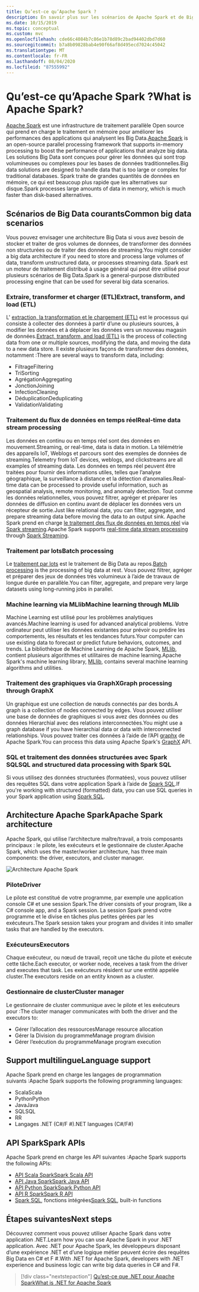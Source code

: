 ```yaml
---
title: Qu’est-ce qu’Apache Spark ?
description: En savoir plus sur les scénarios de Apache Spark et de Big Data.
ms.date: 10/15/2019
ms.topic: conceptual
ms.custom: mvc
ms.openlocfilehash: cde66c4084b7c86e1b78d89c2bad94402dbd7d60
ms.sourcegitcommit: b7a8b09828bab4e90f66af8d495ecd7024c45042
ms.translationtype: MT
ms.contentlocale: fr-FR
ms.lasthandoff: 08/04/2020
ms.locfileid: "87555992"
---
```

# <a name="what-is-apache-spark"></a><span data-ttu-id="e8095-103">Qu’est-ce qu’Apache Spark ?</span><span class="sxs-lookup"><span data-stu-id="e8095-103">What is Apache Spark?</span></span>

<span data-ttu-id="e8095-104">[Apache Spark](https://spark.apache.org/) est une infrastructure de traitement parallèle Open source qui prend en charge le traitement en mémoire pour améliorer les performances des applications qui analysent les Big Data.</span><span class="sxs-lookup"><span data-stu-id="e8095-104">[Apache Spark](https://spark.apache.org/) is an open-source parallel processing framework that supports in-memory processing to boost the performance of applications that analyze big data.</span></span> <span data-ttu-id="e8095-105">Les solutions Big Data sont conçues pour gérer les données qui sont trop volumineuses ou complexes pour les bases de données traditionnelles.</span><span class="sxs-lookup"><span data-stu-id="e8095-105">Big data solutions are designed to handle data that is too large or complex for traditional databases.</span></span> <span data-ttu-id="e8095-106">Spark traite de grandes quantités de données en mémoire, ce qui est beaucoup plus rapide que les alternatives sur disque.</span><span class="sxs-lookup"><span data-stu-id="e8095-106">Spark processes large amounts of data in memory, which is much faster than disk-based alternatives.</span></span>

## <a name="common-big-data-scenarios"></a><span data-ttu-id="e8095-107">Scénarios de Big Data courants</span><span class="sxs-lookup"><span data-stu-id="e8095-107">Common big data scenarios</span></span>

<span data-ttu-id="e8095-108">Vous pouvez envisager une architecture Big Data si vous avez besoin de stocker et traiter de gros volumes de données, de transformer des données non structurées ou de traiter des données de streaming.</span><span class="sxs-lookup"><span data-stu-id="e8095-108">You might consider a big data architecture if you need to store and process large volumes of data, transform unstructured data, or processes streaming data.</span></span> <span data-ttu-id="e8095-109">Spark est un moteur de traitement distribué à usage général qui peut être utilisé pour plusieurs scénarios de Big Data.</span><span class="sxs-lookup"><span data-stu-id="e8095-109">Spark is a general-purpose distributed processing engine that can be used for several big data scenarios.</span></span>

### <a name="extract-transform-and-load-etl"></a><span data-ttu-id="e8095-110">Extraire, transformer et charger (ETL)</span><span class="sxs-lookup"><span data-stu-id="e8095-110">Extract, transform, and load (ETL)</span></span>

<span data-ttu-id="e8095-111">L' [extraction, la transformation et le chargement (ETL)](/azure/architecture/data-guide/relational-data/etl) est le processus qui consiste à collecter des données à partir d’une ou plusieurs sources, à modifier les données et à déplacer les données vers un nouveau magasin de données.</span><span class="sxs-lookup"><span data-stu-id="e8095-111">[Extract, transform, and load (ETL)](/azure/architecture/data-guide/relational-data/etl) is the process of collecting data from one or multiple sources, modifying the data, and moving the data to a new data store.</span></span> <span data-ttu-id="e8095-112">Il existe plusieurs façons de transformer des données, notamment :</span><span class="sxs-lookup"><span data-stu-id="e8095-112">There are several ways to transform data, including:</span></span>

* <span data-ttu-id="e8095-113">Filtrage</span><span class="sxs-lookup"><span data-stu-id="e8095-113">Filtering</span></span>
* <span data-ttu-id="e8095-114">Tri</span><span class="sxs-lookup"><span data-stu-id="e8095-114">Sorting</span></span>
* <span data-ttu-id="e8095-115">Agrégation</span><span class="sxs-lookup"><span data-stu-id="e8095-115">Aggregating</span></span>
* <span data-ttu-id="e8095-116">Jonction</span><span class="sxs-lookup"><span data-stu-id="e8095-116">Joining</span></span>
* <span data-ttu-id="e8095-117">Infection</span><span class="sxs-lookup"><span data-stu-id="e8095-117">Cleaning</span></span>
* <span data-ttu-id="e8095-118">Déduplication</span><span class="sxs-lookup"><span data-stu-id="e8095-118">Deduplicating</span></span>
* <span data-ttu-id="e8095-119">Validation</span><span class="sxs-lookup"><span data-stu-id="e8095-119">Validating</span></span>

### <a name="real-time-data-stream-processing"></a><span data-ttu-id="e8095-120">Traitement du flux de données en temps réel</span><span class="sxs-lookup"><span data-stu-id="e8095-120">Real-time data stream processing</span></span>

<span data-ttu-id="e8095-121">Les données en continu ou en temps réel sont des données en mouvement.</span><span class="sxs-lookup"><span data-stu-id="e8095-121">Streaming, or real-time, data is data in motion.</span></span> <span data-ttu-id="e8095-122">La télémétrie des appareils IoT, Weblogs et parcours sont des exemples de données de streaming.</span><span class="sxs-lookup"><span data-stu-id="e8095-122">Telemetry from IoT devices, weblogs, and clickstreams are all examples of streaming data.</span></span> <span data-ttu-id="e8095-123">Les données en temps réel peuvent être traitées pour fournir des informations utiles, telles que l’analyse géographique, la surveillance à distance et la détection d’anomalies.</span><span class="sxs-lookup"><span data-stu-id="e8095-123">Real-time data can be processed to provide useful information, such as geospatial analysis, remote monitoring, and anomaly detection.</span></span> <span data-ttu-id="e8095-124">Tout comme les données relationnelles, vous pouvez filtrer, agréger et préparer les données de diffusion en continu avant de déplacer les données vers un récepteur de sortie.</span><span class="sxs-lookup"><span data-stu-id="e8095-124">Just like relational data, you can filter, aggregate, and prepare streaming data before moving the data to an output sink.</span></span> <span data-ttu-id="e8095-125">Apache Spark prend en charge [le traitement des flux de données en temps réel](/azure/architecture/data-guide/big-data/real-time-processing) via [Spark streaming](https://spark.apache.org/streaming/).</span><span class="sxs-lookup"><span data-stu-id="e8095-125">Apache Spark supports [real-time data stream processing](/azure/architecture/data-guide/big-data/real-time-processing) through [Spark Streaming](https://spark.apache.org/streaming/).</span></span>

### <a name="batch-processing"></a><span data-ttu-id="e8095-126">Traitement par lots</span><span class="sxs-lookup"><span data-stu-id="e8095-126">Batch processing</span></span>

<span data-ttu-id="e8095-127">Le [traitement par lots](/azure/architecture/data-guide/big-data/batch-processing) est le traitement de Big Data au repos.</span><span class="sxs-lookup"><span data-stu-id="e8095-127">[Batch processing](/azure/architecture/data-guide/big-data/batch-processing) is the processing of big data at rest.</span></span> <span data-ttu-id="e8095-128">Vous pouvez filtrer, agréger et préparer des jeux de données très volumineux à l’aide de travaux de longue durée en parallèle.</span><span class="sxs-lookup"><span data-stu-id="e8095-128">You can filter, aggregate, and prepare very large datasets using long-running jobs in parallel.</span></span>

### <a name="machine-learning-through-mllib"></a><span data-ttu-id="e8095-129">Machine learning via MLlib</span><span class="sxs-lookup"><span data-stu-id="e8095-129">Machine learning through MLlib</span></span>

<span data-ttu-id="e8095-130">Machine Learning est utilisé pour les problèmes analytiques avancés.</span><span class="sxs-lookup"><span data-stu-id="e8095-130">Machine learning is used for advanced analytical problems.</span></span> <span data-ttu-id="e8095-131">Votre ordinateur peut utiliser les données existantes pour prévoir ou prédire les comportements, les résultats et les tendances futurs.</span><span class="sxs-lookup"><span data-stu-id="e8095-131">Your computer can use existing data to forecast or predict future behaviors, outcomes, and trends.</span></span> <span data-ttu-id="e8095-132">La bibliothèque de Machine Learning de Apache Spark, [MLlib](https://spark.apache.org/mllib/), contient plusieurs algorithmes et utilitaires de machine learning.</span><span class="sxs-lookup"><span data-stu-id="e8095-132">Apache Spark's machine learning library, [MLlib](https://spark.apache.org/mllib/), contains several machine learning algorithms and utilities.</span></span>

### <a name="graph-processing-through-graphx"></a><span data-ttu-id="e8095-133">Traitement des graphiques via GraphX</span><span class="sxs-lookup"><span data-stu-id="e8095-133">Graph processing through GraphX</span></span>

<span data-ttu-id="e8095-134">Un graphique est une collection de nœuds connectés par des bords.</span><span class="sxs-lookup"><span data-stu-id="e8095-134">A graph is a collection of nodes connected by edges.</span></span> <span data-ttu-id="e8095-135">Vous pouvez utiliser une base de données de graphiques si vous avez des données ou des données Hierarchial avec des relations interconnectées.</span><span class="sxs-lookup"><span data-stu-id="e8095-135">You might use a graph database if you have hierarchial data or data with interconnected relationships.</span></span> <span data-ttu-id="e8095-136">Vous pouvez traiter ces données à l’aide de l’API [graphx](https://spark.apache.org/graphx/) de Apache Spark.</span><span class="sxs-lookup"><span data-stu-id="e8095-136">You can process this data using Apache Spark's [GraphX](https://spark.apache.org/graphx/) API.</span></span>

### <a name="sql-and-structured-data-processing-with-spark-sql"></a><span data-ttu-id="e8095-137">SQL et traitement des données structurées avec Spark SQL</span><span class="sxs-lookup"><span data-stu-id="e8095-137">SQL and structured data processing with Spark SQL</span></span>

<span data-ttu-id="e8095-138">Si vous utilisez des données structurées (formatées), vous pouvez utiliser des requêtes SQL dans votre application Spark à l’aide de [Spark SQL](https://spark.apache.org/sql/).</span><span class="sxs-lookup"><span data-stu-id="e8095-138">If you're working with structured (formatted) data, you can use SQL queries in your Spark application using [Spark SQL](https://spark.apache.org/sql/).</span></span>

## <a name="apache-spark-architecture"></a><span data-ttu-id="e8095-139">Architecture Apache Spark</span><span class="sxs-lookup"><span data-stu-id="e8095-139">Apache Spark architecture</span></span>

<span data-ttu-id="e8095-140">Apache Spark, qui utilise l’architecture maître/travail, a trois composants principaux : le pilote, les exécuteurs et le gestionnaire de cluster.</span><span class="sxs-lookup"><span data-stu-id="e8095-140">Apache Spark, which uses the master/worker architecture, has three main components: the driver, executors, and cluster manager.</span></span>

![Architecture Apache Spark](media/spark-architecture.png)

### <a name="driver"></a><span data-ttu-id="e8095-142">Pilote</span><span class="sxs-lookup"><span data-stu-id="e8095-142">Driver</span></span>

<span data-ttu-id="e8095-143">Le pilote est constitué de votre programme, par exemple une application console C# et une session Spark.</span><span class="sxs-lookup"><span data-stu-id="e8095-143">The driver consists of your program, like a C# console app, and a Spark session.</span></span> <span data-ttu-id="e8095-144">La session Spark prend votre programme et le divise en tâches plus petites gérées par les exécuteurs.</span><span class="sxs-lookup"><span data-stu-id="e8095-144">The Spark session takes your program and divides it into smaller tasks that are handled by the executors.</span></span>

### <a name="executors"></a><span data-ttu-id="e8095-145">Exécuteurs</span><span class="sxs-lookup"><span data-stu-id="e8095-145">Executors</span></span>

<span data-ttu-id="e8095-146">Chaque exécuteur, ou nœud de travail, reçoit une tâche du pilote et exécute cette tâche.</span><span class="sxs-lookup"><span data-stu-id="e8095-146">Each executor, or worker node, receives a task from the driver and executes that task.</span></span> <span data-ttu-id="e8095-147">Les exécuteurs résident sur une entité appelée cluster.</span><span class="sxs-lookup"><span data-stu-id="e8095-147">The executors reside on an entity known as a cluster.</span></span>

### <a name="cluster-manager"></a><span data-ttu-id="e8095-148">Gestionnaire de cluster</span><span class="sxs-lookup"><span data-stu-id="e8095-148">Cluster manager</span></span>

<span data-ttu-id="e8095-149">Le gestionnaire de cluster communique avec le pilote et les exécuteurs pour :</span><span class="sxs-lookup"><span data-stu-id="e8095-149">The cluster manager communicates with both the driver and the executors to:</span></span>

* <span data-ttu-id="e8095-150">Gérer l’allocation des ressources</span><span class="sxs-lookup"><span data-stu-id="e8095-150">Manage resource allocation</span></span>
* <span data-ttu-id="e8095-151">Gérer la Division du programme</span><span class="sxs-lookup"><span data-stu-id="e8095-151">Manage program division</span></span>
* <span data-ttu-id="e8095-152">Gérer l’exécution du programme</span><span class="sxs-lookup"><span data-stu-id="e8095-152">Manage program execution</span></span>

## <a name="language-support"></a><span data-ttu-id="e8095-153">Support multilingue</span><span class="sxs-lookup"><span data-stu-id="e8095-153">Language support</span></span>

<span data-ttu-id="e8095-154">Apache Spark prend en charge les langages de programmation suivants :</span><span class="sxs-lookup"><span data-stu-id="e8095-154">Apache Spark supports the following programming languages:</span></span>

* <span data-ttu-id="e8095-155">Scala</span><span class="sxs-lookup"><span data-stu-id="e8095-155">Scala</span></span>
* <span data-ttu-id="e8095-156">Python</span><span class="sxs-lookup"><span data-stu-id="e8095-156">Python</span></span>
* <span data-ttu-id="e8095-157">Java</span><span class="sxs-lookup"><span data-stu-id="e8095-157">Java</span></span>
* <span data-ttu-id="e8095-158">SQL</span><span class="sxs-lookup"><span data-stu-id="e8095-158">SQL</span></span>
* <span data-ttu-id="e8095-159">R</span><span class="sxs-lookup"><span data-stu-id="e8095-159">R</span></span>
* <span data-ttu-id="e8095-160">Langages .NET (C#/F #)</span><span class="sxs-lookup"><span data-stu-id="e8095-160">.NET languages (C#/F#)</span></span>

## <a name="spark-apis"></a><span data-ttu-id="e8095-161">API Spark</span><span class="sxs-lookup"><span data-stu-id="e8095-161">Spark APIs</span></span>

<span data-ttu-id="e8095-162">Apache Spark prend en charge les API suivantes :</span><span class="sxs-lookup"><span data-stu-id="e8095-162">Apache Spark supports the following APIs:</span></span>

* [<span data-ttu-id="e8095-163">API Scala Spark</span><span class="sxs-lookup"><span data-stu-id="e8095-163">Spark Scala API</span></span>](https://spark.apache.org/docs/2.2.0/api/scala/index.html)
* [<span data-ttu-id="e8095-164">API Java Spark</span><span class="sxs-lookup"><span data-stu-id="e8095-164">Spark Java API</span></span>](https://spark.apache.org/docs/2.2.0/api/java/index.html)
* [<span data-ttu-id="e8095-165">API Python Spark</span><span class="sxs-lookup"><span data-stu-id="e8095-165">Spark Python API</span></span>](https://spark.apache.org/docs/2.2.0/api/python/index.html)
* [<span data-ttu-id="e8095-166">API R Spark</span><span class="sxs-lookup"><span data-stu-id="e8095-166">Spark R API</span></span>](https://spark.apache.org/docs/2.2.0/api/R/index.html)
* <span data-ttu-id="e8095-167">[Spark SQL](https://spark.apache.org/docs/latest/api/sql/index.html), fonctions intégrées</span><span class="sxs-lookup"><span data-stu-id="e8095-167">[Spark SQL](https://spark.apache.org/docs/latest/api/sql/index.html), built-in functions</span></span>

## <a name="next-steps"></a><span data-ttu-id="e8095-168">Étapes suivantes</span><span class="sxs-lookup"><span data-stu-id="e8095-168">Next steps</span></span>

<span data-ttu-id="e8095-169">Découvrez comment vous pouvez utiliser Apache Spark dans votre application .NET.</span><span class="sxs-lookup"><span data-stu-id="e8095-169">Learn how you can use Apache Spark in your .NET application.</span></span> <span data-ttu-id="e8095-170">Avec .NET pour Apache Spark, les développeurs disposant d’une expérience .NET et d’une logique métier peuvent écrire des requêtes Big Data en C# et F #.</span><span class="sxs-lookup"><span data-stu-id="e8095-170">With .NET for Apache Spark, developers with .NET experience and business logic can write big data queries in C# and F#.</span></span>
> [!div class="nextstepaction"]
> [<span data-ttu-id="e8095-171">Qu’est-ce que .NET pour Apache Spark</span><span class="sxs-lookup"><span data-stu-id="e8095-171">What is .NET for Apache Spark</span></span>](what-is-apache-spark-dotnet.md)

